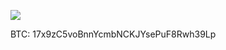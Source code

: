 <img src="https://ik.imagekit.io/pwnage/img/download__3__mA1hezw7V.png"></img><p>BTC: 17x9zC5voBnnYcmbNCKJYsePuF8Rwh39Lp</p>
